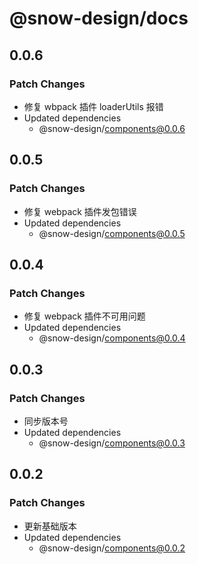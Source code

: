 # @snow-design/docs

## 0.0.6

### Patch Changes

- 修复 wbpack 插件 loaderUtils 报错
- Updated dependencies
  - @snow-design/components@0.0.6

## 0.0.5

### Patch Changes

- 修复 webpack 插件发包错误
- Updated dependencies
  - @snow-design/components@0.0.5

## 0.0.4

### Patch Changes

- 修复 webpack 插件不可用问题
- Updated dependencies
  - @snow-design/components@0.0.4

## 0.0.3

### Patch Changes

- 同步版本号
- Updated dependencies
  - @snow-design/components@0.0.3

## 0.0.2

### Patch Changes

- 更新基础版本
- Updated dependencies
  - @snow-design/components@0.0.2
